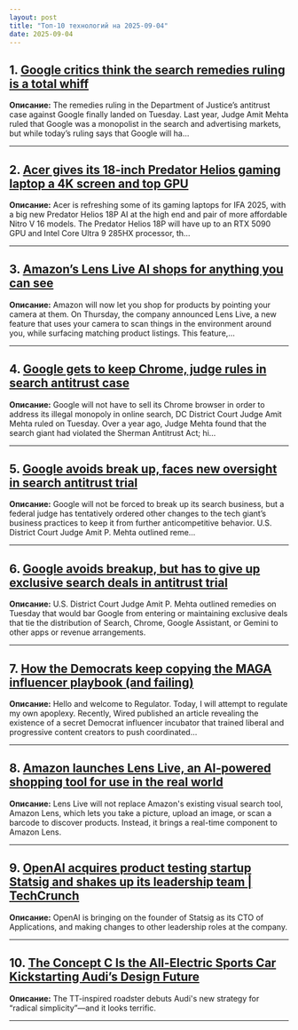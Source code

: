 ```yaml
---
layout: post
title: "Топ-10 технологий на 2025-09-04"
date: 2025-09-04
---
```


## 1. [Google critics think the search remedies ruling is a total whiff](https://www.theverge.com/news/769738/google-doj-antitrust-remedies-ruling-critics)

**Описание:** The remedies ruling in the Department of Justice’s antitrust case against Google finally landed on Tuesday. Last year, Judge Amit Mehta ruled that Google was a monopolist in the search and advertising markets, but while today’s ruling says that Google will ha…

---

## 2. [Acer gives its 18-inch Predator Helios gaming laptop a 4K screen and top GPU](https://www.theverge.com/news/769243/acer-gives-its-18-inch-predator-helios-gaming-laptop-a-4k-screen-and-top-gpu)

**Описание:** Acer is refreshing some of its gaming laptops for IFA 2025, with a big new Predator Helios 18P AI at the high end and pair of more affordable Nitro V 16 models. The Predator Helios 18P will have up to an RTX 5090 GPU and Intel Core Ultra 9 285HX processor, th…

---

## 3. [Amazon’s Lens Live AI shops for anything you can see](https://www.theverge.com/news/769585/amazon-lens-live-ai-real-time-shopping)

**Описание:** Amazon will now let you shop for products by pointing your camera at them. On Thursday, the company announced Lens Live, a new feature that uses your camera to scan things in the environment around you, while surfacing matching product listings. This feature,…

---

## 4. [Google gets to keep Chrome, judge rules in search antitrust case](https://www.theverge.com/policy/717087/google-search-remedies-ruling-chrome)

**Описание:** Google will not have to sell its Chrome browser in order to address its illegal monopoly in online search, DC District Court Judge Amit Mehta ruled on Tuesday. Over a year ago, Judge Mehta found that the search giant had violated the Sherman Antitrust Act; hi…

---

## 5. [Google avoids break up, faces new oversight in search antitrust trial](https://techcrunch.com/2025/09/02/google-avoids-break-up-faces-new-oversight-in-search-antitrust-trial/)

**Описание:** Google will not be forced to break up its search business, but a federal judge has tentatively ordered other changes to the tech giant’s business practices to keep it from further anticompetitive behavior. U.S. District Court Judge Amit P. Mehta outlined reme…

---

## 6. [Google avoids breakup, but has to give up exclusive search deals in antitrust trial](https://techcrunch.com/2025/09/02/google-avoids-breakup-but-has-to-give-up-exclusive-search-deals-in-antitrust-trial/)

**Описание:** U.S. District Court Judge Amit P. Mehta outlined remedies on Tuesday that would bar Google from entering or maintaining exclusive deals that tie the distribution of Search, Chrome, Google Assistant, or Gemini to other apps or revenue arrangements.

---

## 7. [How the Democrats keep copying the MAGA influencer playbook (and failing)](https://www.theverge.com/regulator-newsletter/769232/democrats-chorus-influencer-program-regulator)

**Описание:** Hello and welcome to Regulator. Today, I will attempt to regulate my own apoplexy. Recently, Wired published an article revealing the existence of a secret Democrat influencer incubator that trained liberal and progressive content creators to push coordinated…

---

## 8. [Amazon launches Lens Live, an AI-powered shopping tool for use in the real world](https://techcrunch.com/2025/09/02/amazon-launches-lens-live-an-ai-powered-shopping-tool-for-use-in-the-real-world/)

**Описание:** Lens Live will not replace Amazon's existing visual search tool, Amazon Lens, which lets you take a picture, upload an image, or scan a barcode to discover products. Instead, it brings a real-time component to Amazon Lens.

---

## 9. [OpenAI acquires product testing startup Statsig and shakes up its leadership team | TechCrunch](https://techcrunch.com/2025/09/02/openai-acquires-product-testing-startup-statsig-and-shakes-up-its-leadership-team/)

**Описание:** OpenAI is bringing on the founder of Statsig as its CTO of Applications, and making changes to other leadership roles at the company.

---

## 10. [The Concept C Is the All-Electric Sports Car Kickstarting Audi’s Design Future](https://www.wired.com/story/audis-concept-c-electric-sports-car-announced/)

**Описание:** The TT-inspired roadster debuts Audi's new strategy for “radical simplicity”—and it looks terrific.

---

